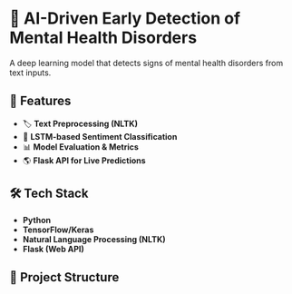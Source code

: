 # 🤖 AI-Driven Early Detection of Mental Health Disorders

A deep learning model that detects signs of mental health disorders from text inputs.

## 🚀 Features
- 🏷 **Text Preprocessing (NLTK)**
- 🤖 **LSTM-based Sentiment Classification**
- 📊 **Model Evaluation & Metrics**
- 🌎 **Flask API for Live Predictions**

## 🛠 Tech Stack
- **Python**
- **TensorFlow/Keras**
- **Natural Language Processing (NLTK)**
- **Flask (Web API)**

## 📂 Project Structure
